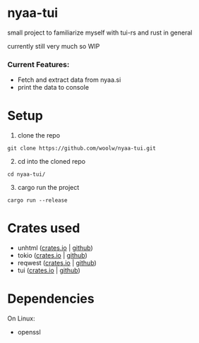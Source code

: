 # nyaa-tui

small project to familiarize myself with tui-rs and rust in general

currently still very much so WIP

### Current Features:

- Fetch and extract data from nyaa.si
- print the data to console

# Setup

1. clone the repo
```
git clone https://github.com/woolw/nyaa-tui.git
```
2. cd into the cloned repo
```
cd nyaa-tui/
```
3. cargo run the project
```
cargo run --release
```
# Crates used

- unhtml ([crates.io](https://crates.io/crates/unhtml) | [github](https://github.com/Hexilee/unhtml.rs))
- tokio ([crates.io](https://crates.io/crates/tokio) | [github](https://github.com/tokio-rs/tokio))
- reqwest ([crates.io](https://crates.io/crates/reqwest) | [github](https://github.com/seanmonstar/reqwest))
- tui ([crates.io](https://crates.io/crates/tui) | [github](https://github.com/fdehau/tui-rs))

# Dependencies

On Linux: 
- openssl